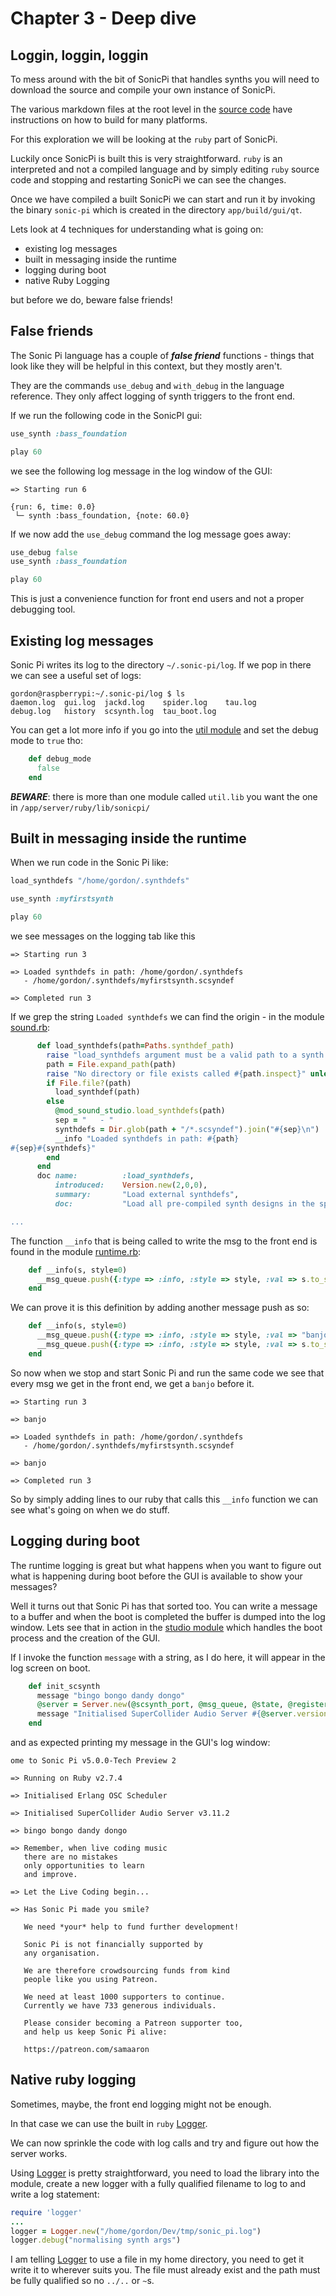 # Chapter 3 - Deep dive

## Loggin, loggin, loggin

To mess around with the bit of SonicPi that handles synths you will need to download the source and compile your own instance of SonicPi.

The various markdown files at the root level in the [source code](https://github.com/sonic-pi-net/sonic-pi) have instructions on how to build for many platforms.

For this exploration we will be looking at the `ruby` part of SonicPi.

Luckily once SonicPi is built this is very straightforward. `ruby` is an interpreted and not a compiled language and by simply editing `ruby` source code and stopping and restarting SonicPi we can see the changes.

Once we have compiled a built SonicPi we can start and run it by invoking the binary `sonic-pi` which is created in the directory `app/build/gui/qt`.

Lets look at 4 techniques for understanding what is going on:

* existing log messages
* built in messaging inside the runtime
* logging during boot
* native Ruby Logging

but before we do, beware false friends!

## False friends

The Sonic Pi language has a couple of ***false friend*** functions - things that look like they will be helpful in this context, but they mostly aren't.

They are the commands `use_debug` and `with_debug` in the language reference. They only affect logging of synth triggers to the front end.

If we run the following code in the SonicPI gui:

```ruby
use_synth :bass_foundation

play 60
```

we see the following log message in the log window of the GUI:

```
=> Starting run 6

{run: 6, time: 0.0}
 └─ synth :bass_foundation, {note: 60.0}
```

If we now add the `use_debug` command the log message goes away:
 
```ruby
use_debug false
use_synth :bass_foundation

play 60
```

This is just a convenience function for front end users and not a proper debugging tool.

## Existing log messages

Sonic Pi writes its log to the directory `~/.sonic-pi/log`. If we pop in there we can see a useful set of logs:

```
gordon@raspberrypi:~/.sonic-pi/log $ ls
daemon.log  gui.log  jackd.log    spider.log    tau.log
debug.log   history  scsynth.log  tau_boot.log
```
You can get a lot more info if you go into the [util module](https://github.com/sonic-pi-net/sonic-pi/blob/dev/app/server/ruby/lib/sonicpi/util.rb#L335) and set the debug mode to `true` tho:

```ruby
    def debug_mode
      false
    end
```

***BEWARE***: there is more than one module called `util.lib` you want the one in `/app/server/ruby/lib/sonicpi/`


## Built in messaging inside the runtime

When we run code in the Sonic Pi like:

```ruby
load_synthdefs "/home/gordon/.synthdefs"

use_synth :myfirstsynth

play 60
```

we see messages on the logging tab like this


```
=> Starting run 3

=> Loaded synthdefs in path: /home/gordon/.synthdefs
   - /home/gordon/.synthdefs/myfirstsynth.scsyndef

=> Completed run 3
```

If we grep the string `Loaded synthdefs` we can find the origin - in the module [sound.rb](https://github.com/sonic-pi-net/sonic-pi/blob/58164cad453458ce0795b01696987e4a2946a451/app/server/ruby/lib/sonicpi/lang/sound.rb#L3357):

```ruby
      def load_synthdefs(path=Paths.synthdef_path)
        raise "load_synthdefs argument must be a valid path to a synth design. Got an empty string." if path.empty?
        path = File.expand_path(path)
        raise "No directory or file exists called #{path.inspect}" unless File.exist? path
        if File.file?(path)
          load_synthdef(path)
        else
          @mod_sound_studio.load_synthdefs(path)
          sep = "   - "
          synthdefs = Dir.glob(path + "/*.scsyndef").join("#{sep}\n")
          __info "Loaded synthdefs in path: #{path}
#{sep}#{synthdefs}"
        end
      end
      doc name:          :load_synthdefs,
          introduced:    Version.new(2,0,0),
          summary:       "Load external synthdefs",
          doc:           "Load all pre-compiled synth designs in the specified directory. This is useful if you wish to use your own SuperCollider synthesiser designs within Sonic Pi.

...
``` 

The function `__info` that is being called to write the msg to the front end is found in the module [runtime.rb](https://github.com/sonic-pi-net/sonic-pi/blob/067a9c7ee2ec2dd839dff054a81112e50326532a/app/server/ruby/lib/sonicpi/runtime.rb#L349):

```ruby
	def __info(s, style=0)
      __msg_queue.push({:type => :info, :style => style, :val => s.to_s}) unless __system_thread_locals.get :sonic_pi_spider_silent
    end
```
We can prove it is this definition by adding another message push as so:

```ruby
	def __info(s, style=0)
      __msg_queue.push({:type => :info, :style => style, :val => "banjo"}) unless __system_thread_locals.get :sonic_pi_spider_silent
      __msg_queue.push({:type => :info, :style => style, :val => s.to_s}) unless __system_thread_locals.get :sonic_pi_spider_silent
    end
```
So now when we stop and start Sonic Pi and run the same code we see that every msg we get in the front end, we get a `banjo` before it.

```
=> Starting run 3

=> banjo

=> Loaded synthdefs in path: /home/gordon/.synthdefs
   - /home/gordon/.synthdefs/myfirstsynth.scsyndef

=> banjo

=> Completed run 3
```
So by simply adding lines to our ruby that calls this `__info` function we can see what's going on when we do stuff.

## Logging during boot

The runtime logging is great but what happens when you want to figure out what is happening during boot before the GUI is available to show your messages?

Well it turns out that Sonic Pi has that sorted too. You can write a message to a buffer and when the boot is completed the buffer is dumped into the log window. Lets see that in action in the [studio module](https://github.com/sonic-pi-net/sonic-pi/blob/dev/app/server/ruby/lib/sonicpi/studio.rb#L67) which handles the boot process and the creation of the GUI.

If I invoke the function `message` with a string, as I do here, it will appear in the log screen on boot.

```ruby
    def init_scsynth
      message "bingo bongo dandy dongo"
      @server = Server.new(@scsynth_port, @msg_queue, @state, @register_cue_event_lambda, @current_spider_time_lambda)
      message "Initialised SuperCollider Audio Server #{@server.version}"
    end
```

and as expected printing my message in the GUI's log window:

```
ome to Sonic Pi v5.0.0-Tech Preview 2

=> Running on Ruby v2.7.4

=> Initialised Erlang OSC Scheduler

=> Initialised SuperCollider Audio Server v3.11.2

=> bingo bongo dandy dongo

=> Remember, when live coding music
   there are no mistakes
   only opportunities to learn
   and improve.

=> Let the Live Coding begin...

=> Has Sonic Pi made you smile?

   We need *your* help to fund further development!

   Sonic Pi is not financially supported by
   any organisation.

   We are therefore crowdsourcing funds from kind
   people like you using Patreon.

   We need at least 1000 supporters to continue.
   Currently we have 733 generous individuals.

   Please consider becoming a Patreon supporter too,
   and help us keep Sonic Pi alive:

   https://patreon.com/samaaron
```

## Native ruby logging

Sometimes, maybe, the front end logging might not be enough.
 
In that case we can use the built in `ruby` [Logger](https://ruby-doc.org/stdlib-2.4.0/libdoc/logger/rdoc/Logger.html).

We can now sprinkle the code with log calls and try and figure out how the server works.

Using [Logger](https://ruby-doc.org/stdlib-2.4.0/libdoc/logger/rdoc/Logger.html) is pretty straightforward, you need to load the library into the module, create a new logger with a fully qualified filename to log to and write a log statement:

```ruby
require 'logger'
...
logger = Logger.new("/home/gordon/Dev/tmp/sonic_pi.log")
logger.debug("normalising synth args")
```

I am telling [Logger](https://ruby-doc.org/stdlib-2.4.0/libdoc/logger/rdoc/Logger.html) to use a file in my home directory, you need to get it write it to wherever suits you. The file must already exist and the path must be fully qualified so no `../..` or `~`s.
